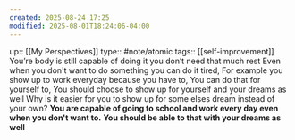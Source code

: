 ```yaml
---
created: 2025-08-24 17:25
modified: 2025-08-01T18:24:06-04:00
---
```

up:: [[My Perspectives]]
type:: #note/atomic
tags:: [[self-improvement]]
You’re body is still capable of doing it you don’t need that much rest
Even when you don't want to do something you can do it tired,
For example you show up to work everyday because you have to,
You can do that for yourself to,
You should choose to show up for yourself and your dreams as well
Why is it easier for you to show up for some elses dream instead of your own?
**You are capable of going to school and work every day even when you don't want to.**
**You should be able to that with your dreams as well**

